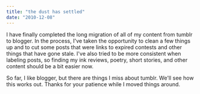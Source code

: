 ```yaml
---
title: "the dust has settled"
date: "2010-12-08"
---
```


I have finally completed the long migration of all of my content from tumblr to blogger. In the process, I've taken the opportunity to clean a few things up and to cut some posts that were links to expired contests and other things that have gone stale. I've also tried to be more consistent when labeling posts, so finding my ink reviews, poetry, short stories, and other content should be a bit easier now.

So far, I like blogger, but there are things I miss about tumblr. We'll see how this works out. Thanks for your patience while I moved things around.
